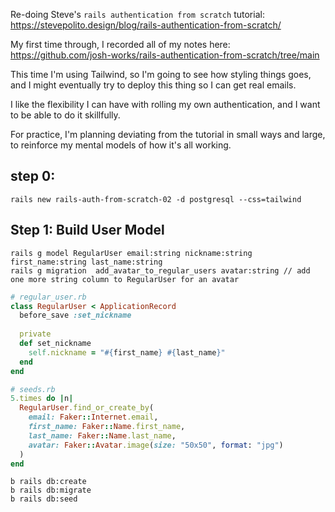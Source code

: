 Re-doing Steve's `rails authentication from scratch` tutorial: https://stevepolito.design/blog/rails-authentication-from-scratch/

My first time through, I recorded all of my notes here: https://github.com/josh-works/rails-authentication-from-scratch/tree/main

This time I'm using Tailwind, so I'm going to see how styling things goes, and I might eventually try to deploy this thing so I can get real emails.

I like the flexibility I can have with rolling my own authentication, and I want to be able to do it skillfully.

For practice, I'm planning deviating from the tutorial in small ways and large, to reinforce my mental models of how it's all working.

## step 0: 

```
rails new rails-auth-from-scratch-02 -d postgresql --css=tailwind
```


## Step 1: Build User Model

```
rails g model RegularUser email:string nickname:string first_name:string last_name:string
rails g migration  add_avatar_to_regular_users avatar:string // add one more string column to RegularUser for an avatar
```

```ruby
# regular_user.rb
class RegularUser < ApplicationRecord
  before_save :set_nickname
  
  private 
  def set_nickname
    self.nickname = "#{first_name} #{last_name}"
  end
end
```

```ruby
# seeds.rb
5.times do |n|
  RegularUser.find_or_create_by(
    email: Faker::Internet.email,
    first_name: Faker::Name.first_name,
    last_name: Faker::Name.last_name,
    avatar: Faker::Avatar.image(size: "50x50", format: "jpg")
  )
end
```

```
b rails db:create
b rails db:migrate
b rails db:seed
```